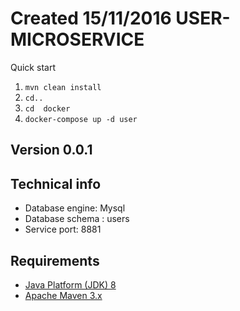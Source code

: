 **Created 15/11/2016**
USER-MICROSERVICE 
=================

Quick start
1. `mvn clean install`
2. `cd..`
3. `cd  docker`
3. `docker-compose up -d user`

Version 0.0.1
-------------
Technical info
--------------
* Database engine: Mysql
* Database schema : users
* Service port: 8881

Requirements
------------
* [Java Platform (JDK) 8](http://www.oracle.com/technetwork/java/javase/downloads/index.html)
* [Apache Maven 3.x](http://maven.apache.org/)


